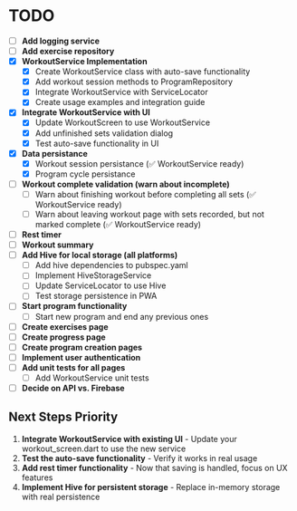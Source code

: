# TODO

- [ ] **Add logging service**
- [ ] **Add exercise repository**
- [x] **WorkoutService Implementation**
  - [x] Create WorkoutService class with auto-save functionality
  - [x] Add workout session methods to ProgramRepository
  - [x] Integrate WorkoutService with ServiceLocator
  - [x] Create usage examples and integration guide
- [x] **Integrate WorkoutService with UI**
  - [x] Update WorkoutScreen to use WorkoutService
  - [x] Add unfinished sets validation dialog
  - [x] Test auto-save functionality in UI
- [x] **Data persistance**
  - [x] Workout session persistance (✅ WorkoutService ready)
  - [x] Program cycle persistance
- [ ] **Workout complete validation (warn about incomplete)**
  - [ ] Warn about finishing workout before completing all sets (✅ WorkoutService ready)
  - [ ] Warn about leaving workout page with sets recorded, but not marked complete (✅ WorkoutService ready)
- [ ] **Rest timer**
- [ ] **Workout summary**
- [ ] **Add Hive for local storage (all platforms)**
  - [ ] Add hive dependencies to pubspec.yaml
  - [ ] Implement HiveStorageService
  - [ ] Update ServiceLocator to use Hive
  - [ ] Test storage persistence in PWA
- [ ] **Start program functionality**
  - [ ] Start new program and end any previous ones
- [ ] **Create exercises page**
- [ ] **Create progress page**
- [ ] **Create program creation pages**
- [ ] **Implement user authentication**
- [ ] **Add unit tests for all pages**
  - [ ] Add WorkoutService unit tests
- [ ] **Decide on API vs. Firebase**

## Next Steps Priority

1. **Integrate WorkoutService with existing UI** - Update your workout_screen.dart to use the new service
2. **Test the auto-save functionality** - Verify it works in real usage
3. **Add rest timer functionality** - Now that saving is handled, focus on UX features
4. **Implement Hive for persistent storage** - Replace in-memory storage with real persistence
